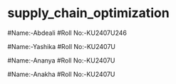 # supply_chain_optimization
#Name:-Abdeali
#Roll No:-KU2407U246

#Name:-Yashika
#Roll No:-KU2407U

#Name:-Ananya
#Roll No:-KU2407U

#Name:-Anakha
#Roll No:-KU2407U

